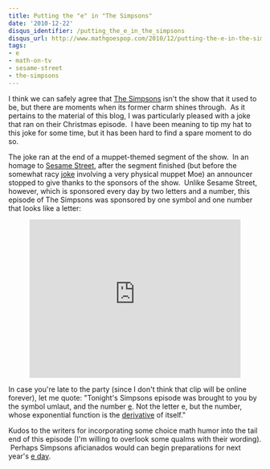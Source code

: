 ```yaml
---
title: Putting the "e" in "The Simpsons"
date: '2010-12-22'
disqus_identifier: /putting_the_e_in_the_simpsons
disqus_url: http://www.mathgoespop.com/2010/12/putting-the-e-in-the-simpsons.html
tags:
- e
- math-on-tv
- sesame-street
- the-simpsons
---
```


<p>I think we can safely agree that <a href="http://en.wikipedia.org/wiki/The_Simpsons">The Simpsons</a> isn't the show that it used to be, but there are moments when its former charm shines through.  As it pertains to the material of this blog, I was particularly pleased with a joke that ran on their Christmas episode.  I have been meaning to tip my hat to this joke for some time, but it has been hard to find a spare moment to do so.</p>
<p>The joke ran at the end of a muppet-themed segment of the show.  In an homage to <a href="http://en.wikipedia.org/wiki/Sesame_Street">Sesame Street</a>, after the segment finished (but before the somewhat racy <a href="http://www.nydailynews.com/entertainment/tv/2010/12/06/2010-12-06_katy_perrys_simpsons_guest_appearance_takes_multiple_jabs_at_sesame_street_elmo_.html">joke</a> involving a very physical muppet Moe) an announcer stopped to give thanks to the sponsors of the show.  Unlike Sesame Street, however, which is sponsored every day by two letters and a number, this episode of The Simpsons was sponsored by one symbol and one number that looks like a letter:</p>

<p style="text-align: center;"><iframe width="420" height="315" src="https://www.youtube.com/embed/bZivCw3bB6w" frameborder="0" allowfullscreen></iframe></p>

<p>In case you're late to the party (since I don't think that clip will be online forever), let me quote: "Tonight's Simpsons episode was brought to you by the symbol umlaut, and the number <a href="http://en.wikipedia.org/wiki/E_(mathematical_constant)">e</a>.  Not the letter e, but the number, whose exponential function is the <a href="http://en.wikipedia.org/wiki/Derivative">derivative</a> of itself."</p>
<p>Kudos to the writers for incorporating some choice math humor into the tail end of this episode (I'm willing to overlook some qualms with their wording).  Perhaps Simpsons aficianados would can begin preparations for next year's <a href="http://www.mathgoespop.com/2010/01/e-day.html">e day</a>.</p>
